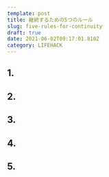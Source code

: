 ```yaml
---
template: post
title: 継続するための5つのルール
slug: five-rules-for-continuity
draft: true
date: 2021-06-02T09:17:01.810Z
category: LIFEHACK
---
```

## 1.
## 2.
## 3.
## 4.
## 5.